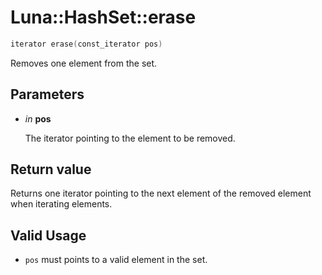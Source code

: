 # Luna::HashSet::erase

```c++
iterator erase(const_iterator pos)
```

Removes one element from the set. 



## Parameters
* *in* **pos**

    The iterator pointing to the element to be removed. 

## Return value
Returns one iterator pointing to the next element of the removed element when iterating elements. 

## Valid Usage
* `pos` must points to a valid element in the set. 

